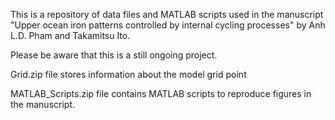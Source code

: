 This is a repository of data files and MATLAB scripts used in the manuscript "Upper ocean iron patterns controlled by internal cycling processes" by Anh L.D. Pham and Takamitsu Ito. 

Please be aware that this is a still ongoing project.

Grid.zip file stores information about the model grid point



MATLAB_Scripts.zip file contains MATLAB scripts to reproduce figures in the manuscript.
